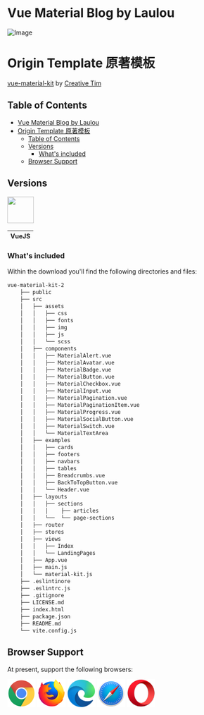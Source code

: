 # Vue Material Blog by Laulou

![Image](https://s3.amazonaws.com/creativetim_bucket/products/97/original/vue-material-kit-2.jpg)

# Origin Template 原著模板
[vue-material-kit](https://github.com/creativetimofficial/vue-material-kit) by [Creative Tim](https://github.com/creativetimofficial)

## Table of Contents

- [Vue Material Blog by Laulou](#vue-material-blog-by-laulou)
- [Origin Template 原著模板](#origin-template-原著模板)
  - [Table of Contents](#table-of-contents)
  - [Versions](#versions)
    - [What's included](#whats-included)
  - [Browser Support](#browser-support)

## Versions

<img src="https://raw.githubusercontent.com/creativetimofficial/public-assets/master/logos/vue-logo.jpg?raw=true" width="60" height="60" />

| VueJS |
| ----- |

### What's included

Within the download you'll find the following directories and files:

```
vue-material-kit-2
    ├── public
    ├── src
    │   ├── assets
    │   │   ├── css
    │   │   ├── fonts
    │   │   ├── img
    │   │   ├── js
    │   │   └── scss
    │   ├── components
    │   │   ├── MaterialAlert.vue
    │   │   ├── MaterialAvatar.vue
    │   │   ├── MaterialBadge.vue
    │   │   ├── MaterialButton.vue
    │   │   ├── MaterialCheckbox.vue
    │   │   ├── MaterialInput.vue
    │   │   ├── MaterialPagination.vue
    │   │   ├── MaterialPaginationItem.vue
    │   │   ├── MaterialProgress.vue
    │   │   ├── MaterialSocialButton.vue
    │   │   ├── MaterialSwitch.vue
    │   │   └── MaterialTextArea
    │   ├── examples
    │   │   ├── cards
    │   │   ├── footers
    │   │   ├── navbars
    │   │   ├── tables
    │   │   ├── Breadcrumbs.vue
    │   │   ├── BackToTopButton.vue
    │   │   └── Header.vue
    │   ├── layouts
    │   │   ├── sections
    │   │   │    ├── articles
    │   │   └──  └── page-sections
    │   ├── router
    │   ├── stores
    │   ├── views
    │   │   ├── Index
    │   │   └── LandingPages
    │   ├── App.vue
    │   ├── main.js
    │   └── material-kit.js
    ├── .eslintinore
    ├── .eslintrc.js
    ├── .gitignore
    ├── LICENSE.md
    ├── index.html
    ├── package.json
    ├── README.md
    └── vite.config.js
```

## Browser Support

At present, support the following browsers:

<img src="/src/assets/img/chrome.png" width="64" height="64"> <img src="/src/assets/img/firefox.png" width="64" height="64"> <img src="/src/assets/img/edge.png" width="64" height="64"> <img src="/src/assets/img/safari.png" width="64" height="64"> <img src="/src/assets/img/opera.png" width="64" height="64">
